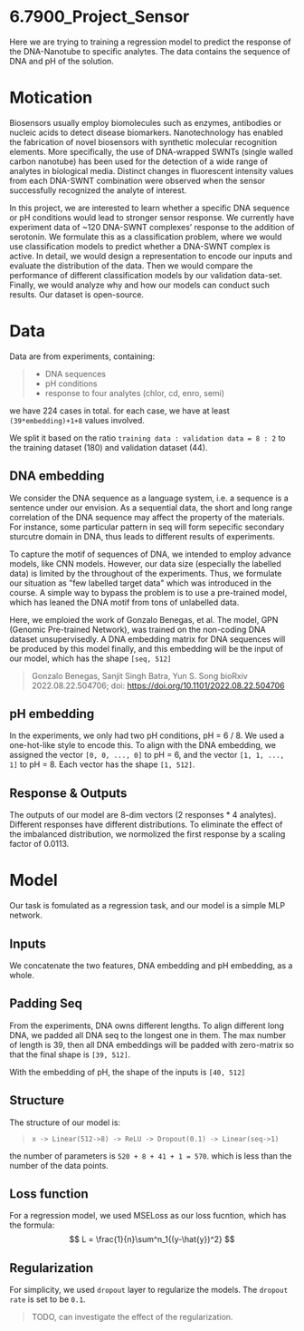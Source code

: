 # 6.7900_Project_Sensor

Here we are trying to training a regression model to predict the response of the DNA-Nanotube to specific analytes.
The data contains the sequence of DNA and pH of the solution.

# Motication

Biosensors usually employ biomolecules such as enzymes, antibodies or nucleic acids to detect disease biomarkers. Nanotechnology has enabled the fabrication of novel biosensors with synthetic molecular recognition elements. More specifically, the use of DNA-wrapped SWNTs (single walled carbon nanotube) has been used for the detection of a wide range of analytes in biological media. Distinct changes in fluorescent intensity values from each DNA-SWNT combination were observed when the sensor successfully recognized the analyte of interest. 

In this project, we are interested to learn whether a specific DNA sequence or pH conditions would lead to stronger sensor response. We currently have experiment data of ~120 DNA-SWNT complexes’ response to the addition of serotonin. We formulate this as a classification problem, where we would use classification models to predict whether a DNA-SWNT complex is active. In detail, we would design a representation to encode our inputs and evaluate the distribution of the data. Then we would compare the performance of different classification models by our validation data-set. Finally, we would analyze why and how our models can conduct such results.
Our dataset is open-source.


# Data

Data are from experiments, containing:
> * DNA sequences
> * pH conditions
> * response to four analytes (chlor, cd, enro, semi)

we have 224 cases in total. for each case, we have at least `(39*embedding)+1+8` values involved.

We split it based on the ratio `training data : validation data = 8 : 2` to the training dataset (180) and validation dataset (44). 

## DNA embedding

We consider the DNA sequence as a language system, i.e. a sequence is a sentence under our envision. As a sequential data, the short and long range correlation of the DNA sequence may affect the property of the materials. For instance, some particular pattern in seq will form sepecific secondary sturcutre domain in DNA, thus leads to different results of experiments. 

To capture the motif of sequences of DNA, we intended to employ advance models, like CNN models. However, our data size (especially the labelled data) is limited by the throughout of the experiments. Thus, we formulate our situation as "few labelled target data" which was introduced in the course. A simple way to bypass the problem is to use a pre-trained model, which has leaned the DNA motif from tons of unlabelled data. 

Here, we emploied the work of Gonzalo Benegas, et al. The model, GPN (Genomic Pre-trained Network), was trained on the non-coding DNA dataset unsupervisedly. A DNA embedding matrix for DNA sequences will be produced by this model finally, and this embedding will be the input of our model, which has the shape `[seq, 512]`

> Gonzalo Benegas, Sanjit Singh Batra, Yun S. Song bioRxiv 2022.08.22.504706; doi: https://doi.org/10.1101/2022.08.22.504706

## pH embedding

In the experiments, we only had two pH conditions, pH = 6 / 8. We used a one-hot-like style to encode this. To align with the DNA embedding, we assigned the vector `[0, 0, ..., 0]` to pH = 6, and the vector `[1, 1, ..., 1]` to pH = 8. Each vector has the shape `[1, 512]`.

## Response & Outputs
The outputs of our model are 8-dim vectors (2 responses * 4 analytes).
Different responses have different distributions. To eliminate the effect of the imbalanced distribution, we normolized the first response by a scaling factor of 0.0113.

# Model

Our task is fomulated as a regression task, and our model is a simple MLP network.

## Inputs

We concatenate the two features, DNA embedding and pH embedding, as a whole. 

## Padding Seq

From the experiments, DNA owns different lengths. To align different long DNA, we padded all DNA seq to the longest one in them. The max number of length is 39, then all DNA embeddings will be padded with zero-matrix so that the final shape is `[39, 512]`.

With the embedding of pH, the shape of the inputs is `[40, 512]`

## Structure

The structure of our model is:
> `x -> Linear(512->8) -> ReLU -> Dropout(0.1) -> Linear(seq->1)`

the number of parameters is `520 + 8 + 41 + 1 = 570`. which is less than the number of the data points.


## Loss function

For a regression model, we used MSELoss as our loss fucntion, which has the formula:
$$
L = \frac{1}{n}\sum^n_1{(y-\hat{y})^2}
$$

## Regularization

For simplicity, we used `dropout` layer to regularize the models. The `dropout rate` is set to be `0.1`.

> TODO, can investigate the effect of the regularization.